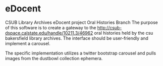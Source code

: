 eDocent
=======

CSUB Library Archives eDocent project
Oral Histories Branch
The purpose of this software is to create a gateway to the http://csub-dspace.calstate.edu/handle/10211.3/46962 oral histories
held by the csu bakersfield library archives. The interface should be user-friendly and implement a carousel.

The specific implementation utilizes a twitter bootstrap carousel and pulls images from the dustbowl collection ephemera. 
